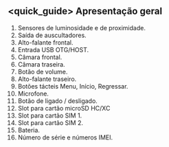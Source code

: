 ## <quick_guide> Apresentação geral

1. Sensores de luminosidade e de proximidade.
2. Saída de auscultadores.
3. Alto-falante frontal.
4. Entrada USB OTG/HOST.
5. Câmara frontal.
6. Câmara traseira. 
7. Botão de volume. 
8. Alto-falante traseiro.
9. Botões tácteis Menu, Início, Regressar.
10. Microfone.
10. Botão de ligado / desligado.
11. Slot para cartão microSD HC/XC
12. Slot para cartão SIM 1.
13. Slot para cartão SIM 2.
14. Bateria.
15. Número de série e números IMEI.
